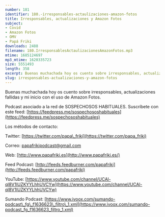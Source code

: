 ```yaml
---
number: 181
identifier: 180.-irresponsables-actaulizaciones-amazon-fotos
title: Irresponsables, actualizaciones y Amazon Fotos
subject:
- Covid
- Amazon Fotos
- OMV
- Papá Friki
downloads: 2488
filename: 180.IrresponsablesActaulizacionesAmazonFotos.mp3
mtime: 1685124697
mp3_mtime: 1620335723
size: 5551493
length: 358
excerpt: Buenas muchachada hoy os cuento sobre irresponsables, actualizaciones fallidas y mi inicio con el uso de Amazon Fotos
slug: irresponsables-actualizaciones-y-amazon-fotos
---
```

Buenas muchachada hoy os cuento sobre irresponsables, actualizaciones fallidas y mi inicio con el uso de Amazon Fotos.

Podcast asociado a la red de SOSPECHOSOS HABITUALES. Suscríbete con este feed: [https://feedpress.me/sospechososhabituales](https://feedpress.me/sospechososhabituales)  

Los métodos de contacto:  

Twitter: [https://twitter.com/papa\_friki](https://twitter.com/papa_friki)

Correo: [papafrikipodcast@gmail.com](https://archive.org/details/papafrikipodast@gmail.com)

Web: [http://www.papafriki.es](http://www.papafriki.es/)

Feed Podcast: [http://feeds.feedburner.com/papafriki](http://feeds.feedburner.com/papafriki)

YouTube: [https://www.youtube.com/channel/UCAl-ql8V1IUZKYYLhhUVCYw](https://www.youtube.com/channel/UCAl-ql8V1IUZKYYLhhUVCYw)  

Sumando Podcast: [https://www.ivoox.com/sumando-podcast\_fg\_f1636623\_filtro\_1.xml](https://www.ivoox.com/sumando-podcast_fg_f1636623_filtro_1.xml)